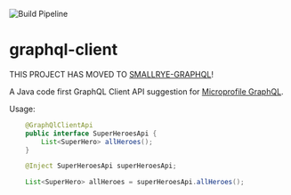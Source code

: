 ![Build Pipeline](https://github.com/t1/graphql-client/workflows/Build%20Pipeline/badge.svg)

# graphql-client

THIS PROJECT HAS MOVED TO [SMALLRYE-GRAPHQL](https://github.com/smallrye/smallrye-graphql)!

A Java code first GraphQL Client API suggestion for [Microprofile GraphQL](https://github.com/eclipse/microprofile-graphql/issues/185).

Usage:

```java
    @GraphQlClientApi
    public interface SuperHeroesApi {
        List<SuperHero> allHeroes();
    }

    @Inject SuperHeroesApi superHeroesApi;

    List<SuperHero> allHeroes = superHeroesApi.allHeroes();
```
